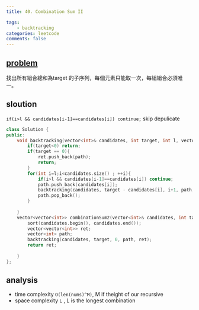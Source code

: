 ```yaml
---
title: 40. Combination Sum II

tags:  
    - backtracking
categories: leetcode
comments: false
---
```


## [problem](https://leetcode.com/problems/combination-sum-ii/)

找出所有組合總和為target 的子序列，每個元素只能取一次，每組組合必須唯一。
## sloution

`if(i>l && candidates[i-1]==candidates[i]) continue;` skip depulicate

```c++
class Solution {
public:
    void backtracking(vector<int>& candidates, int target, int l, vector<int>& path, vector<vector<int>>& ret){
        if(target<0) return;
        if(target == 0){
            ret.push_back(path);
            return;
        }
        for(int i=l;i<candidates.size() ; ++i){
            if(i>l && candidates[i-1]==candidates[i]) continue;
            path.push_back(candidates[i]);
            backtracking(candidates, target - candidates[i], i+1, path, ret);
            path.pop_back();
        }
        
    }
    vector<vector<int>> combinationSum2(vector<int>& candidates, int target) {
        sort(candidates.begin(), candidates.end());
        vector<vector<int>> ret;
        vector<int> path;
        backtracking(candidates, target, 0, path, ret);
        return ret;
        
    }
};
```
## analysis
- time complexity `O(len(nums)^M)`, M if theight of our recursive
- space complexity `L` , L is the longest combination
